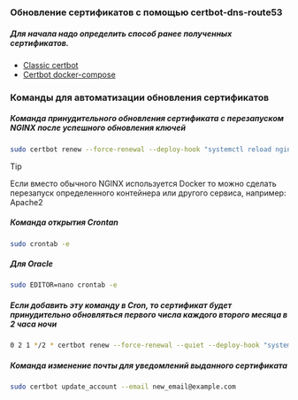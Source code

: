 ###   Обновление сертификатов с помощью certbot-dns-route53 
##### Для начала надо определить способ ранее полученных сертификатов.

- [Сlassic certbot](https://github.com/neon0ff/SSL/blob/main/Classic%20certbot.md)
- [Certbot docker-compose](https://github.com/neon0ff/SSL/blob/main/Certbot%20docker-compose.md)

### Команды для автоматизации обновления сертификатов

##### Команда принудительного обновления сертификата c перезапуском NGINX после успешного обновления ключей

```bash
sudo certbot renew --force-renewal --deploy-hook "systemctl reload nginx"
```

> [!TIP]
>Если вместо обычного NGINX используется Docker то можно сделать перезапуск определенного контейнера или другого сервиса, например: Apache2

##### Команда открытия Crontan

```bash
sudo crontab -e
```

##### Для Oracle

```bash
sudo EDITOR=nano crontab -e
```

##### Если добавить эту команду в Cron, то сертификат будет принудительно обновляться первого числа каждого второго месяца в 2 часа ночи

```bash
0 2 1 */2 * certbot renew --force-renewal --quiet --deploy-hook "systemctl reload nginx"
```

##### Команда изменение почты для уведомлений выданного сертификата 

```bash
sudo certbot update_account --email new_email@example.com
```
